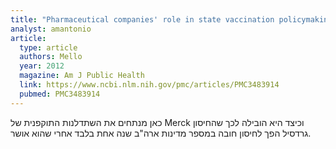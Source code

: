 ```yaml
---
title: "Pharmaceutical companies' role in state vaccination policymaking: the case of human papillomavirus vaccination"
analyst: amantonio
article:
  type: article
  authors: Mello
  year: 2012
  magazine: Am J Public Health
  link: https://www.ncbi.nlm.nih.gov/pmc/articles/PMC3483914
  pubmed: PMC3483914
---
```


כאן מנתחים את השתדלנות התוקפנית של Merck וכיצד היא הובילה לכך שהחיסון גרדסיל הפך לחיסון חובה במספר מדינות ארה"ב שנה אחת בלבד אחרי שהוא אושר.

